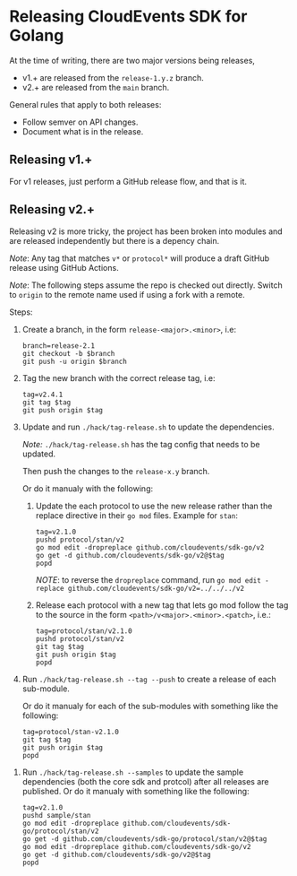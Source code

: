 # Releasing CloudEvents SDK for Golang

At the time of writing, there are two major versions being releases,

- v1.+ are released from the `release-1.y.z` branch.
- v2.+ are released from the `main` branch.

General rules that apply to both releases:

- Follow semver on API changes.
- Document what is in the release.

## Releasing v1.+

For v1 releases, just perform a GitHub release flow, and that is it.

## Releasing v2.+

Releasing v2 is more tricky, the project has been broken into modules and are
released independently but there is a depency chain.

_Note_: Any tag that matches `v*` or `protocol*` will produce a draft GitHub
release using GitHub Actions.

_Note_: The following steps assume the repo is checked out directly. Switch to
`origin` to the remote name used if using a fork with a remote.

Steps:

1. Create a branch, in the form `release-<major>.<minor>`, i.e:

   ```shell
   branch=release-2.1
   git checkout -b $branch
   git push -u origin $branch
   ```

1. Tag the new branch with the correct release tag, i.e:

   ```shell
   tag=v2.4.1
   git tag $tag
   git push origin $tag
   ```

1. Update and run `./hack/tag-release.sh` to update the dependencies.

   _Note:_ `./hack/tag-release.sh` has the tag config that needs to be updated.

   Then push the changes to the `release-x.y` branch.

   Or do it manualy with the following:

   1. Update the each protocol to use the new release rather than the replace
      directive in their `go mod` files. Example for `stan`:

      ```shell
      tag=v2.1.0
      pushd protocol/stan/v2
      go mod edit -dropreplace github.com/cloudevents/sdk-go/v2
      go get -d github.com/cloudevents/sdk-go/v2@$tag
      popd
      ```

      _NOTE_: to reverse the `dropreplace` command, run
      `go mod edit -replace github.com/cloudevents/sdk-go/v2=../../../v2`

   1. Release each protocol with a new tag that lets go mod follow the tag to
      the source in the form `<path>/v<major>.<minor>.<patch>`, i.e.:

      ```shell
      tag=protocol/stan/v2.1.0
      pushd protocol/stan/v2
      git tag $tag
      git push origin $tag
      popd
      ```

1. Run `./hack/tag-release.sh --tag --push` to create a release of each
   sub-module.
   
   Or do it manualy for each of the sub-modules with something like
   the following:

   ```shell
   tag=protocol/stan-v2.1.0
   git tag $tag
   git push origin $tag
   popd
   ```

1) Run `./hack/tag-release.sh --samples` to update the sample dependencies (both
   the core sdk and protcol) after all releases are published. Or do it manualy
   with something like the following:

   ```shell
   tag=v2.1.0
   pushd sample/stan
   go mod edit -dropreplace github.com/cloudevents/sdk-go/protocol/stan/v2
   go get -d github.com/cloudevents/sdk-go/protocol/stan/v2@$tag
   go mod edit -dropreplace github.com/cloudevents/sdk-go/v2
   go get -d github.com/cloudevents/sdk-go/v2@$tag
   popd
   ```
